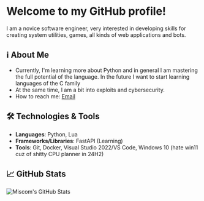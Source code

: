 # Welcome to my GitHub profile!

I am a novice software engineer, very interested in developing skills for creating system utilities, games, all kinds of web applications and bots.

## ℹ️ About Me
- Currently, I'm learning more about Python and in general I am mastering the full potential of the language. In the future I want to start learning languages of the C family
- At the same time, I am a bit into exploits and cybersecurity.
- How to reach me: [Email](mailto:s0lnyx.dev@gmail.com)

## 🛠️ Technologies & Tools
- **Languages**: Python, Lua
- **Frameworks/Libraries**: FastAPI (Learning)
- **Tools**: Git, Docker, Visual Studio 2022/VS Code, Windows 10 (hate win11 cuz of shitty CPU planner in 24H2)

## 📈 GitHub Stats
![Miscom's GitHub Stats](https://github-readme-stats.vercel.app/api?username=S0lnyx&show_icons=true&theme=radical)
